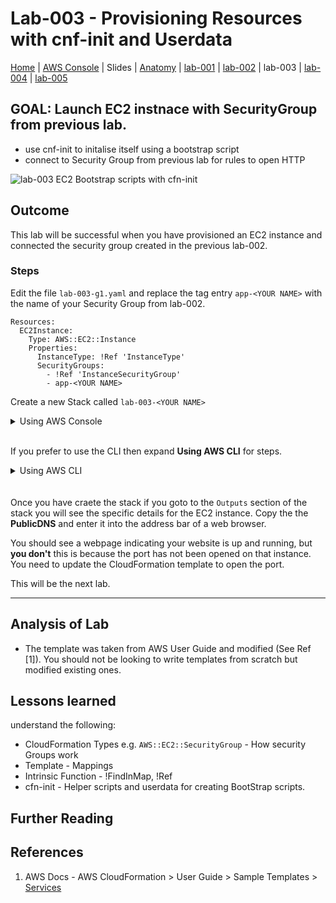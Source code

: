 # Lab-003 - Provisioning Resources with cnf-init and Userdata

[Home](../README.md) |
[AWS Console](https://console.aws.amazon.com) |
Slides |
[Anatomy](anatomy.md) |
[lab-001](lab-001.md) |
[lab-002](lab-002.md) |
lab-003 |
[lab-004](lab-004.md) |
[lab-005](lab-005.md) 

## GOAL: Launch EC2 instnace with SecurityGroup from previous lab.
- use cnf-init to initalise itself using a bootstrap script
- connect to Security Group from previous lab for rules to open HTTP


![lab-003 EC2 Bootstrap scripts with cfn-init](https://raw.githubusercontent.com/sunil-tailor/lab_cloudformation/master/diagrams/lab-003-g1.png)

## Outcome
This lab will be successful when you have provisioned an EC2 instance and connected the security group created in the previous lab-002.
 
### Steps

Edit the file `lab-003-g1.yaml` and replace the tag entry `app-<YOUR NAME>` with the name of your Security Group from lab-002.

```
Resources:
  EC2Instance:
    Type: AWS::EC2::Instance
    Properties:
      InstanceType: !Ref 'InstanceType'
      SecurityGroups:
        - !Ref 'InstanceSecurityGroup'
        - app-<YOUR NAME>
```

Create a new Stack called `lab-003-<YOUR NAME>`

<details>
<summary>Using AWS Console</summary>
<br/>

__ALL services > Management Tools > CloudFormation__
- Click __'Create Stack'__ Button

__Select template:__
- Choose __"Upload a template to Amazon S3"__
- Upload file "lab-003-g1.yaml"
- Click __"Next"__

__Specify Details:__
- Stack Details > __Stack Name__ : `lab-003-<YOUR NAME>`
- Parameters:
   - InstanceType: `t2.nano`
   - KeyName: `pg19-meetup`
   - ServerName: `pg19-<YOUR NAME>`
   - SSHLocation: `0.0.0.0/0`

__NOTE:___ For SSHLocation goto http://www.whatsmyip.org/ and enter the ip found there like: `80.75.69.23/24`

- Click __'Next'__

__Options:__
- Permissions > IAM Role: `pg19meetupLabsRole`
- Click __'Next'__

__Review:__
- Check the settings
- Click __'Create'__
</details>

<br/>

If you prefer to use the CLI then expand __Using AWS CLI__ for steps.

<details>
<summary>Using AWS CLI</summary>

#### Run

Retrieve the CloudFormation service role ARN, this will be different on each system due to Account ID. Hence we use aws cli client to request it from IAM and assign it to a environment variable.


#### TIP: How to get role `arn` for CloudFormation.

```
CF_ARN=`aws iam get-role --role-name pg19meetupLabsRole | jq '.Role|.Arn' | tr -d '"'`
echo $CF_ARN
```

#### Run 

This well create your stack, remmember to change the tag <YOUR NAME> with something more appropreiate. This is so all you stacks from the labs are kept together.


```
aws cloudformation create-stack \
--stack-name lab-003-<YOUR NAME> \
--role-arn $CF_ARN \ 
--template-body file://lab-003-g1.yaml \
--parameters ParameterKey=KeyName,ParameterValue=pg19-meetup \
ParameterKey=InstanceType,ParameterValue=t2.nano \
ParameterKey=ServerName,ParameterValue=lab-003-<YOUR NAME> \
ParameterKey=SSHLocation,ParameterValue=0.0.0.0/0 \
--profile pg19 --region us-east-1
```


__NOTE:___ For SSHLocation goto http://www.whatsmyip.org/ and enter the ip found there like: `80.75.69.23/24`

</details>

<br/>
<br/

Once you have craete the stack if you goto to the `Outputs` section of the stack you will see the specific details for the EC2 instance. Copy the the __PublicDNS__  and enter it into the address bar of a web browser. 

You should see a webpage indicating your website is up and running, but __you don't__ this is because the port has not been opened on that instance. You need to update the CloudFormation template to open the port.

This will be the next lab.

---

## Analysis of Lab
* The template was taken from AWS User Guide and modified (See Ref [1]). You should not be looking to write templates from scratch but modified existing ones.



## Lessons learned
understand the following: 
- CloudFormation Types e.g. `AWS::EC2::SecurityGroup` - How security Groups work
- Template - Mappings
- Intrinsic Function - !FindInMap, !Ref
- cfn-init - Helper scripts and userdata for creating BootStrap scripts.


## Further Reading


## References
1. AWS Docs - AWS CloudFormation > User Guide > Sample Templates > [Services](https://docs.aws.amazon.com/AWSCloudFormation/latest/UserGuide/sample-templates-services-us-east-1.html) 
